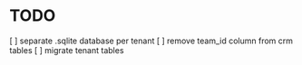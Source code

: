 # TODO

[ ] separate .sqlite database per tenant
[ ] remove team_id column from crm tables
[ ] migrate tenant tables